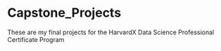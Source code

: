# Capstone_Projects
These are my final projects for the HarvardX Data Science Professional Certificate Program
